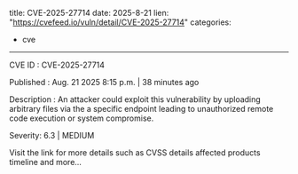  
title: CVE-2025-27714
date: 2025-8-21
lien: "https://cvefeed.io/vuln/detail/CVE-2025-27714"
categories:
  - cve
---

CVE ID : CVE-2025-27714

Published :  Aug. 21
2025
8:15 p.m. | 38 minutes ago

Description : An attacker could exploit this vulnerability by uploading arbitrary 
files via the a specific endpoint
leading to unauthorized remote code 
execution or system compromise.

Severity: 6.3 | MEDIUM

Visit the link for more details
such as CVSS details
affected products
timeline
and more...
